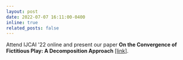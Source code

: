 ```yaml
---
layout: post
date: 2022-07-07 16:11:00-0400
inline: true
related_posts: false
---
```


Attend IJCAI '22 online and present our paper **On the Convergence of Fictitious Play: A Decomposition Approach** <a class="paper-link" href="https://arxiv.org/abs/2205.01469">[link]</a>. 
